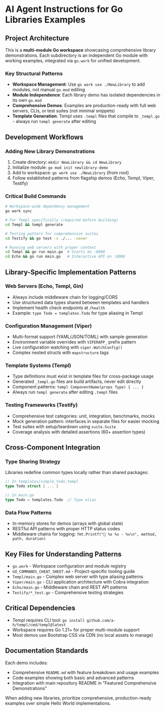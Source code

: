 # AI Agent Instructions for Go Libraries Examples

## Project Architecture

This is a **multi-module Go workspace** showcasing comprehensive library demonstrations. Each subdirectory is an independent Go module with working examples, integrated via `go.work` for unified development.

### Key Structural Patterns

- **Workspace Management**: Use `go work use ./NewLibrary` to add modules, not manual `go.mod` editing
- **Module Independence**: Each library demo has isolated dependencies in its own `go.mod`
- **Comprehensive Demos**: Examples are production-ready with full web servers, CLIs, or test suites (not minimal snippets)
- **Template Generation**: Templ uses `.templ` files that compile to `_templ.go` - always run `templ generate` after editing

## Development Workflows

### Adding New Library Demonstrations

1. Create directory: `mkdir NewLibrary && cd NewLibrary`
2. Initialize module: `go mod init newlibrary-demo`
3. Add to workspace: `go work use ./NewLibrary` (from root)
4. Follow established patterns from flagship demos (Echo, Templ, Viper, Testify)

### Critical Build Commands

```bash
# Workspace-wide dependency management
go work sync

# For Templ specifically (required before building)
cd Templ && templ generate

# Testing pattern for comprehensive suites
cd Testify && go test -v ./... -cover

# Running web servers with proper context
cd Templ && go run main.go  # Starts on :8080
cd Echo && go run main.go   # Interactive API on :8080
```

## Library-Specific Implementation Patterns

### Web Servers (Echo, Templ, Gin)
- Always include middleware chain for logging/CORS
- Use structured data types shared between templates and handlers
- Implement health check endpoints at `/health`
- Example: `type Todo = templates.Todo` for type aliasing in Templ

### Configuration Management (Viper)
- Multi-format support (YAML/JSON/TOML) with sample generation
- Environment variable overrides with `VIPERAPP_` prefix pattern
- Live configuration watching with `viper.WatchConfig()`
- Complex nested structs with `mapstructure` tags

### Template Systems (Templ)
- Type definitions must exist in template files for cross-package usage
- Generated `_templ.go` files are build artifacts, never edit directly
- Component patterns: `templ ComponentName(props Type) { ... }`
- Always run `templ generate` after editing `.templ` files

### Testing Frameworks (Testify)
- Comprehensive test categories: unit, integration, benchmarks, mocks
- Mock generation pattern: interfaces in separate files for easier mocking
- Test suites with setup/teardown using `suite.Suite`
- Coverage analysis with detailed assertions (60+ assertion types)

## Cross-Component Integration

### Type Sharing Strategy
Libraries redefine common types locally rather than shared packages:
```go
// In templates/simple_todo.templ
type Todo struct { ... }

// In main.go  
type Todo = templates.Todo  // Type alias
```

### Data Flow Patterns
- In-memory stores for demos (arrays with global state)
- RESTful API patterns with proper HTTP status codes
- Middleware chains for logging: `fmt.Printf("📝 %s %s - %v\n", method, path, duration)`

## Key Files for Understanding Patterns

- `go.work` - Workspace configuration and module registry
- `GO_COMMANDS_CHEAT_SHEET.md` - Project-specific tooling guide
- `Templ/main.go` - Complex web server with type aliasing patterns
- `Viper/main.go` - CLI application architecture with Cobra integration
- `Echo/main.go` - Middleware chain and REST API patterns
- `Testify/*_test.go` - Comprehensive testing strategies

## Critical Dependencies

- Templ requires CLI tool: `go install github.com/a-h/templ/cmd/templ@latest`
- Workspace requires Go 1.21+ for proper multi-module support
- Most demos use Bootstrap CSS via CDN (no local assets to manage)

## Documentation Standards

Each demo includes:
- Comprehensive `README.md` with feature breakdown and usage examples
- Code examples showing both basic and advanced patterns
- Integration with main repository README in "Featured Comprehensive Demonstrations"

When adding new libraries, prioritize comprehensive, production-ready examples over simple Hello World implementations.
